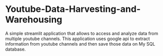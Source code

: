 # Youtube-Data-Harvesting-and-Warehousing
A simple streamlit application that allows to access and analyze data from multiple youtube channels.  This application uses google api  to extract information from youtube channels and then save those data on My SQL database. 
